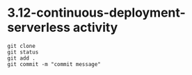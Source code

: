 # 3.12-continuous-deployment-serverless activity

```
git clone
git status
git add .
git commit -m "commit message"
```